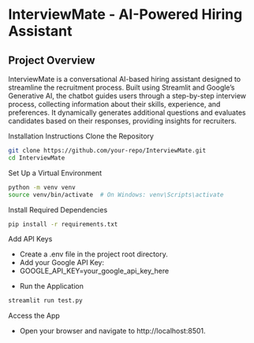 # InterviewMate - AI-Powered Hiring Assistant
## Project Overview
InterviewMate is a conversational AI-based hiring assistant designed to streamline the recruitment process. Built using Streamlit and Google’s Generative AI, the chatbot guides users through a step-by-step interview process, collecting information about their skills, experience, and preferences. It dynamically generates additional questions and evaluates candidates based on their responses, providing insights for recruiters.

Installation Instructions
Clone the Repository

```bash
git clone https://github.com/your-repo/InterviewMate.git
cd InterviewMate
```
Set Up a Virtual Environment

```bash
python -m venv venv
source venv/bin/activate  # On Windows: venv\Scripts\activate
```
Install Required Dependencies

```bash
pip install -r requirements.txt
```
Add API Keys

- Create a .env file in the project root directory.
- Add your Google API Key:
- GOOGLE_API_KEY=your_google_api_key_here
* Run the Application

```bash
streamlit run test.py
```
Access the App

- Open your browser and navigate to http://localhost:8501.

